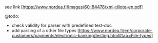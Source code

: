 see link [https://www.nordea.fi/Images/60-84478/xml-tiliote-en.pdf]

@todo: 
 - check validity for parser with predefined test-doc
 - add parsing of a other file types [https://www.nordea.fi/en/corporate-customers/payments/electronic-banking/testing.html#tab=File-types]